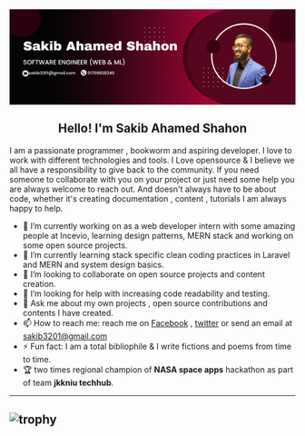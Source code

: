 <img align="center" src="software engineer (Web & ML).png">
<h2 align="center"> Hello! I'm Sakib Ahamed Shahon</h2>

I am a passionate programmer , bookworm and aspiring developer. I love to work with different technologies and tools. I Love opensource & I believe we all have a responsibility to give back to the community. If you need someone to collaborate with you on your project or just need some help you are always welcome to reach out. And doesn't always have to be about code, whether it's creating documentation , content , tutorials I am always happy to help. 

- 🔭 I’m currently working on as a web developer intern with some amazing people at Incevio, learning design patterns, MERN stack and working on some open source projects.
- 🌱 I’m currently learning stack specific clean coding practices in Laravel and MERN and system design basics.
- 👯 I’m looking to collaborate on open source projects and content creation.
- 🤔 I’m looking for help with increasing code readability and testing. 
- 💬 Ask me about my own projects , open source contributions and contents I have created.
- 📫 How to reach me: reach me on [Facebook](https://www.facebook.com/sakib.shahon) , [twitter](https://twitter.com/SakibShahon) or send an email at sakib3201@gmail.com 
- ⚡ Fun fact: I am a total bibliophile & I write fictions and poems from time to time.
- 🏆 two times regional champion of **NASA space apps** hackathon as part of team **jkkniu techhub**. 

---
![trophy](https://github-profile-trophy.vercel.app/?username=sakib3201&theme=dracula)
---
